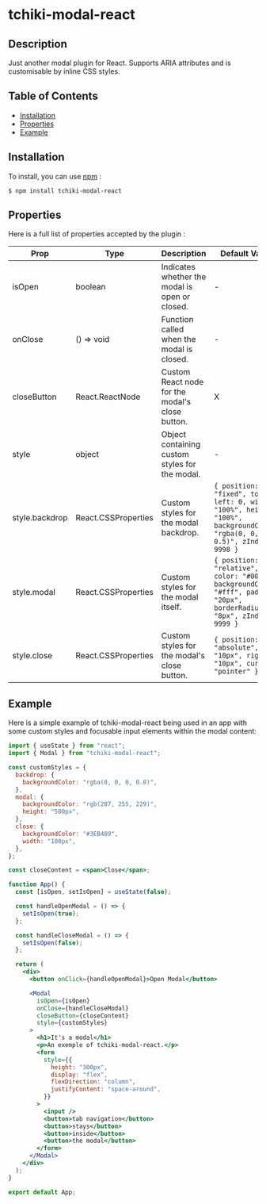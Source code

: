 # tchiki-modal-react

## Description

Just another modal plugin for React. Supports ARIA attributes and is customisable by inline CSS styles.

## Table of Contents

* [Installation](#installation)
* [Properties](#properties)
* [Example](#example)

## Installation

To install, you can use [npm](https://npmjs.org/) :


    $ npm install tchiki-modal-react
    

## Properties

Here is a full list of properties accepted by the plugin : 


| Prop          | Type                  | Description                                                      | Default Value                                                  |
| ------------- | --------------------- | ---------------------------------------------------------------- | -------------------------------------------------------------- |
| isOpen        | boolean               | Indicates whether the modal is open or closed.                    | -                                                              |
| onClose       | () => void            | Function called when the modal is closed.                         | -                                                              |
| closeButton  | React.ReactNode       | Custom React node for the modal's close button.                   | X                                                             |
| style         | object                | Object containing custom styles for the modal.                    | -|
| style.backdrop| React.CSSProperties   | Custom styles for the modal backdrop.                             | `{ position: "fixed", top: 0, left: 0, width: "100%", height: "100%", backgroundColor: "rgba(0, 0, 0, 0.5)", zIndex: 9998 }` |
| style.modal   | React.CSSProperties   | Custom styles for the modal itself.                               | `{ position: "relative", color: "#000", backgroundColor: "#fff", padding: "20px", borderRadius: "8px", zIndex: 9999 }` |
| style.close   | React.CSSProperties   | Custom styles for the modal's close button.                       | `{ position: "absolute", top: "10px", right: "10px", cursor: "pointer" }` |

## Example

Here is a simple example of tchiki-modal-react being used in an app with some custom
styles and focusable input elements within the modal content:

```jsx
import { useState } from "react";
import { Modal } from "tchiki-modal-react";

const customStyles = {
  backdrop: {
    backgroundColor: "rgba(0, 0, 0, 0.8)",
  },
  modal: {
    backgroundColor: "rgb(207, 255, 229)",
    height: "500px",
  },
  close: {
    backgroundColor: "#3EB489",
    width: "100px",
  },
};

const closeContent = <span>Close</span>;

function App() {
  const [isOpen, setIsOpen] = useState(false);

  const handleOpenModal = () => {
    setIsOpen(true);
  };

  const handleCloseModal = () => {
    setIsOpen(false);
  };

  return (
    <div>
      <button onClick={handleOpenModal}>Open Modal</button>

      <Modal
        isOpen={isOpen}
        onClose={handleCloseModal}
        closeButton={closeContent}
        style={customStyles}
      >
        <h1>It's a modal</h1>
        <p>An exemple of tchiki-modal-react.</p>
        <form
          style={{
            height: "300px",
            display: "flex",
            flexDirection: "column",
            justifyContent: "space-around",
          }}
        >
          <input />
          <button>tab navigation</button>
          <button>stays</button>
          <button>inside</button>
          <button>the modal</button>
        </form>
      </Modal>
    </div>
  );
}

export default App;

```